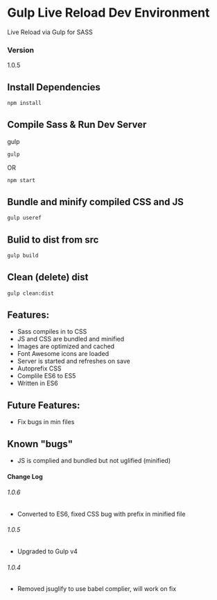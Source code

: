 # Gulp Live Reload Dev Environment

Live Reload via Gulp for SASS

### Version

1.0.5

## Install Dependencies

```bash
npm install 
```

## Compile Sass & Run Dev Server

gulp

```bash
gulp
```
OR

```bash
npm start
```

## Bundle and minify compiled CSS and JS

```bash
gulp useref
```

## Bulid to dist from src

```bash
gulp build
```
## Clean (delete) dist

```bash
gulp clean:dist
```

## Features: 

* Sass compiles in to CSS 
* JS and CSS are bundled and minified
* Images are optimized and cached
* Font Awesome icons are loaded
* Server is started and refreshes on save
* Autoprefix CSS
* Complile ES6 to ES5
* Written in ES6


## Future Features:

* Fix bugs in min files


## Known "bugs"

* JS is complied and bundled but not uglified (minified)


#### Change Log

###### 1.0.6

* Converted to ES6, fixed CSS bug with prefix in minified file

###### 1.0.5

* Upgraded to Gulp v4

###### 1.0.4

* Removed jsuglify to use babel complier, will work on fix